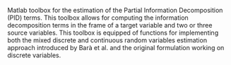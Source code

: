 Matlab toolbox for the estimation of the Partial Information Decomposition (PID) terms. This toolbox allows for computing the information decomposition terms in the frame of a target variable and two or three source variables. 
This toolbox is equipped of functions for implementing both the mixed discrete and continuous random variables estimation approach introduced by Barà et al. and the original formulation working on discrete variables.
